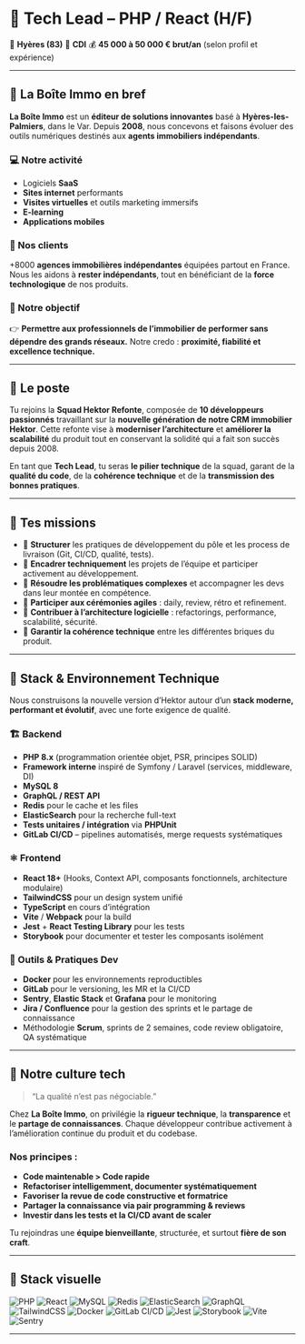 # 🧭 Tech Lead – PHP / React (H/F)

📍 **Hyères (83)**
📄 **CDI**
💰 **45 000 à 50 000 € brut/an** (selon profil et expérience)

---

## 🚩 La Boîte Immo en bref

**La Boîte Immo** est un **éditeur de solutions innovantes** basé à **Hyères-les-Palmiers**, dans le Var.
Depuis **2008**, nous concevons et faisons évoluer des outils numériques destinés aux **agents immobiliers indépendants**.

### 💻 Notre activité

* Logiciels **SaaS**
* **Sites internet** performants
* **Visites virtuelles** et outils marketing immersifs
* **E-learning**
* **Applications mobiles**

### 🤝 Nos clients

+8000 **agences immobilières indépendantes** équipées partout en France.
Nous les aidons à **rester indépendants**, tout en bénéficiant de la **force technologique** de nos produits.

### 🎯 Notre objectif

👉 **Permettre aux professionnels de l’immobilier de performer sans dépendre des grands réseaux.**
Notre credo : **proximité, fiabilité et excellence technique.**

---

## 🧩 Le poste

Tu rejoins la **Squad Hektor Refonte**, composée de **10 développeurs passionnés** travaillant sur la **nouvelle génération de notre CRM immobilier Hektor**.
Cette refonte vise à **moderniser l’architecture** et **améliorer la scalabilité** du produit tout en conservant la solidité qui a fait son succès depuis 2008.

En tant que **Tech Lead**, tu seras **le pilier technique** de la squad, garant de la **qualité du code**, de la **cohérence technique** et de la **transmission des bonnes pratiques**.

---

## 🎯 Tes missions

* 📌 **Structurer** les pratiques de développement du pôle et les process de livraison (Git, CI/CD, qualité, tests).
* 📌 **Encadrer techniquement** les projets de l’équipe et participer activement au développement.
* 📌 **Résoudre les problématiques complexes** et accompagner les devs dans leur montée en compétence.
* 📌 **Participer aux cérémonies agiles** : daily, review, rétro et refinement.
* 📌 **Contribuer à l’architecture logicielle** : refactorings, performance, scalabilité, sécurité.
* 📌 **Garantir la cohérence technique** entre les différentes briques du produit.

---

## 🧠 Stack & Environnement Technique

Nous construisons la nouvelle version d’Hektor autour d’un **stack moderne, performant et évolutif**, avec une forte exigence de qualité.

### 🏗️ Backend

* **PHP 8.x** (programmation orientée objet, PSR, principes SOLID)
* **Framework interne** inspiré de Symfony / Laravel (services, middleware, DI)
* **MySQL 8**
* **GraphQL / REST API**
* **Redis** pour le cache et les files
* **ElasticSearch** pour la recherche full-text
* **Tests unitaires / intégration** via **PHPUnit**
* **GitLab CI/CD** – pipelines automatisés, merge requests systématiques

### ⚛️ Frontend

* **React 18+** (Hooks, Context API, composants fonctionnels, architecture modulaire)
* **TailwindCSS** pour un design system unifié
* **TypeScript** en cours d’intégration
* **Vite** / **Webpack** pour la build
* **Jest** + **React Testing Library** pour les tests
* **Storybook** pour documenter et tester les composants isolément

### 🧰 Outils & Pratiques Dev

* **Docker** pour les environnements reproductibles
* **GitLab** pour le versioning, les MR et la CI/CD
* **Sentry**, **Elastic Stack** et **Grafana** pour le monitoring
* **Jira / Confluence** pour la gestion des sprints et le partage de connaissance
* Méthodologie **Scrum**, sprints de 2 semaines, code review obligatoire, QA systématique

---

## 🧬 Notre culture tech

> “La qualité n’est pas négociable.”

Chez **La Boîte Immo**, on privilégie la **rigueur technique**, la **transparence** et le **partage de connaissances**.
Chaque développeur contribue activement à l’amélioration continue du produit et du codebase.

### Nos principes :

* **Code maintenable > Code rapide**
* **Refactoriser intelligemment, documenter systématiquement**
* **Favoriser la revue de code constructive et formatrice**
* **Partager la connaissance via pair programming & reviews**
* **Investir dans les tests et la CI/CD avant de scaler**

Tu rejoindras une **équipe bienveillante**, structurée, et surtout **fière de son craft**.

---

## 🧩 Stack visuelle

![PHP](https://img.shields.io/badge/PHP-8.x-777BB4?logo=php\&logoColor=white)
![React](https://img.shields.io/badge/React-18.x-61DAFB?logo=react\&logoColor=black)
![MySQL](https://img.shields.io/badge/MySQL-8.x-4479A1?logo=mysql\&logoColor=white)
![Redis](https://img.shields.io/badge/Redis-7.x-DC382D?logo=redis\&logoColor=white)
![ElasticSearch](https://img.shields.io/badge/ElasticSearch-8.x-005571?logo=elasticsearch\&logoColor=white)
![GraphQL](https://img.shields.io/badge/GraphQL-API-E10098?logo=graphql\&logoColor=white)
![TailwindCSS](https://img.shields.io/badge/TailwindCSS-3.x-38B2AC?logo=tailwind-css\&logoColor=white)
![Docker](https://img.shields.io/badge/Docker-24.x-2496ED?logo=docker\&logoColor=white)
![GitLab CI/CD](https://img.shields.io/badge/GitLab-CI%2FCD-FC6D26?logo=gitlab\&logoColor=white)
![Jest](https://img.shields.io/badge/Jest-29.x-C21325?logo=jest\&logoColor=white)
![Storybook](https://img.shields.io/badge/Storybook-8.x-FF4785?logo=storybook\&logoColor=white)
![Vite](https://img.shields.io/badge/Vite-5.x-646CFF?logo=vite\&logoColor=white)
![Sentry](https://img.shields.io/badge/Sentry-Monitoring-362D59?logo=sentry\&logoColor=white)

---

